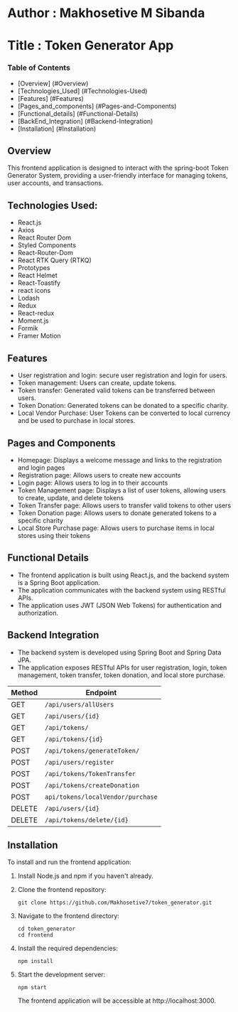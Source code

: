 # **Author** : Makhosetive M Sibanda
# **Title** : Token Generator App

### Table of Contents

- [Overview] (#Overview)
- [Technologies_Used] (#Technologies-Used)
- [Features] (#Features)
- [Pages_and_components] (#Pages-and-Components)
- [Functional_details] (#Functional-Details)
- [BackEnd_Integration] (#Backend-Integration)
- [Installation] (#Installation)


## Overview

This frontend application is designed to interact with the spring-boot Token Generator System, providing a user-friendly interface for managing tokens, user accounts, and transactions.

##   Technologies Used:

- React.js
- Axios
- React Router Dom
- Styled Components
- React-Router-Dom
- React RTK Query (RTKQ)
- Prototypes
- React Helmet
- React-Toastify
- react icons
- Lodash
- Redux 
- React-redux
- Moment.js
- Formik
- Framer Motion

## Features

- User registration and login: secure user registration and login for users.
- Token management: Users can create, update tokens.
- Token transfer: Generated valid tokens can be transferred between users.
- Token Donation: Generated tokens can be donated to a specific charity.
- Local Vendor Purchase: User Tokens can be converted to local currency and be used to purchase in local stores.

## Pages and Components

- Homepage: Displays a welcome message and links to the registration and login pages
- Registration page: Allows users to create new accounts
- Login page: Allows users to log in to their accounts
- Token Management page: Displays a list of user tokens, allowing users to create, update, and delete tokens
- Token Transfer page: Allows users to transfer valid tokens to other users
- Token Donation page: Allows users to donate generated tokens to a specific charity
- Local Store Purchase page: Allows users to purchase items in local stores using their tokens


## Functional Details

- The frontend application is built using React.js, and the backend system is a Spring Boot application.
- The application communicates with the backend system using RESTful APIs.
- The application uses JWT (JSON Web Tokens) for authentication and authorization.


## Backend Integration

- The backend system is developed using Spring Boot and Spring Data JPA.
- The application exposes RESTful APIs for user registration, login, token management, token transfer, token donation, and local store purchase.


| Method | Endpoint                          |
| ------ | --------------------------------- |
| GET    | `/api/users/allUsers`             |
| GET    | `/api/users/{id}`                 |
| GET    | `/api/tokens/`                    |
| GET    | `/api/tokens/{id}`                |
| POST   | `/api/tokens/generateToken/`      |
| POST   | `/api/users/register`             |
| POST   | `/api/tokens/TokenTransfer`       |
| POST   | `/api/tokens/createDonation`      |
| POST   | `api/tokens/localVendor/purchase` |
| DELETE | `/api/users/{id}`                 |
| DELETE | `/api/tokens/delete/{id}`         |

## Installation

To install and run the frontend application:

1. Install Node.js and npm if you haven't already.
2. Clone the frontend repository:
   ```
   git clone https://github.com/Makhosetive7/token_generator.git
   ```

3. Navigate to the frontend directory:
   ```
   cd token_generator
   cd frontend
   ```

4. Install the required dependencies:
   ```
   npm install
   ```

5. Start the development server:
   ```
   npm start
   ```
   The frontend application will be accessible at http://localhost:3000.
   ```